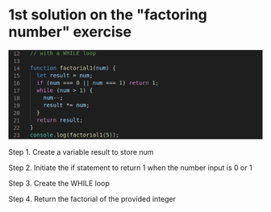 # 1st solution on the "factoring number" exercise


![snapshot](./while_loop.png)

Step 1. Create a variable result to store num

Step 2. Initiate the if statement to return 1 when the number input is  0 or 1

Step 3. Create the WHILE loop 

Step 4. Return the factorial of the provided integer
